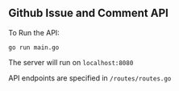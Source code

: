 ## Github Issue and Comment API

To Run the API:
```
go run main.go
```

The server will run on `localhost:8080`

API endpoints are specified in `/routes/routes.go`